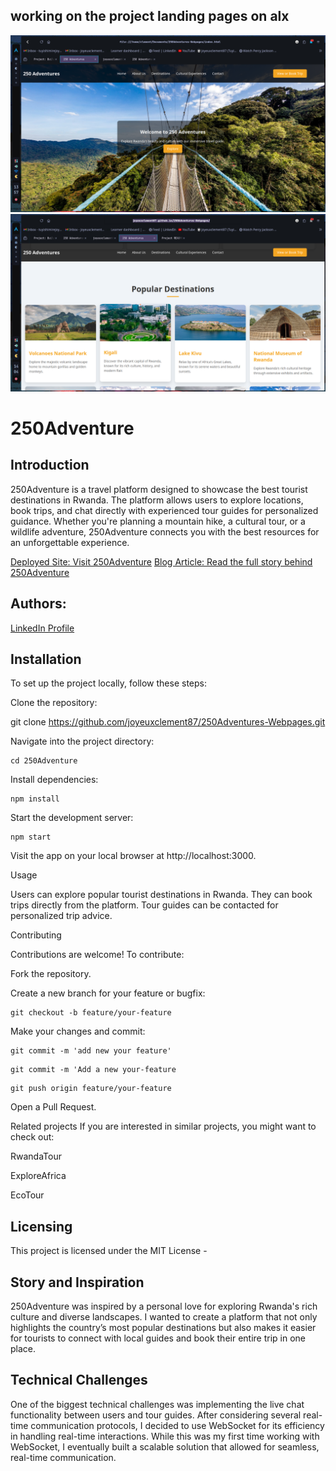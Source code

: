 working on the project landing pages on alx
--------------------------------------------
![Cover Image](./img/Shot-2024-09-12-135659.png)
![Cover Image](./img/Shot-2024-09-12-140423.png)

# **250Adventure**


## **Introduction**

250Adventure is a travel platform designed to showcase the best tourist destinations in Rwanda. The platform allows users to explore locations, book trips, and chat directly with experienced tour guides for personalized guidance. Whether you're planning a mountain hike, a cultural tour, or a wildlife adventure, 250Adventure connects you with the best resources for an unforgettable experience.

[Deployed Site: Visit 250Adventure](https://joyeuxclement87.github.io/250Adventures-Webpages/)
[Blog Article: Read the full story behind 250Adventure](https://www.linkedin.com/pulse/discover-rwanda-250adventure-tuyishimire-joyeux-clement-fxvif)

## **Authors:**

[LinkedIn Profile](https://www.linkedin.com/in/tuyishimire-joyeux-clement-32418528a/)

## **Installation**
To set up the project locally, follow these steps:

Clone the repository:


git clone https://github.com/joyeuxclement87/250Adventures-Webpages.git

Navigate into the project directory:

```
cd 250Adventure
````

Install dependencies:
```
npm install
```
Start the development server:
```
npm start
```
Visit the app on your local browser at http://localhost:3000.

Usage

Users can explore popular tourist destinations in Rwanda.
They can book trips directly from the platform.
Tour guides can be contacted for personalized trip advice.

Contributing

Contributions are welcome! To contribute:

Fork the repository.

Create a new branch for your feature or bugfix:

```
git checkout -b feature/your-feature
```
Make your changes and commit:

```
git commit -m 'add new your feature'
```
```
git commit -m 'Add a new your-feature
```
```
git push origin feature/your-feature
```

Open a Pull Request.

Related projects
If you are interested in similar projects, you might want to check out:

RwandaTour

ExploreAfrica

EcoTour

## **Licensing**

This project is licensed under the MIT License -
## **Story and Inspiration**

250Adventure was inspired by a personal love for exploring Rwanda's rich culture and diverse landscapes. I wanted to create a platform that not only highlights the country’s most popular destinations but also makes it easier for tourists to connect with local guides and book their entire trip in one place.

## **Technical Challenges**
One of the biggest technical challenges was implementing the live chat functionality between users and tour guides. After considering several real-time communication protocols, I decided to use WebSocket for its efficiency in handling real-time interactions. While this was my first time working with WebSocket, I eventually built a scalable solution that allowed for seamless, real-time communication.
